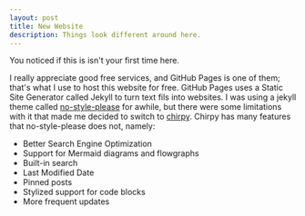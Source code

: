 ```yaml
---
layout: post
title: New Website
description: Things look different around here.
---
```


You noticed if this is isn't your first time here.

I really appreciate good free services, and GitHub Pages is one of them; that's what I use to host this website for free. GitHub Pages uses a Static Site Generator called Jekyll to turn text fils into websites. I was using a jekyll theme called [no-style-please](https://github.com/riggraz/no-style-please) for awhile, but there were some limitations with it that made me decided to switch to [chirpy](https://github.com/cotes2020/jekyll-theme-chirpy). Chirpy has many features that no-style-please does not, namely:

- Better Search Engine Optimization
- Support for Mermaid diagrams and flowgraphs
- Built-in search
- Last Modified Date
- Pinned posts
- Stylized support for code blocks
- More frequent updates
